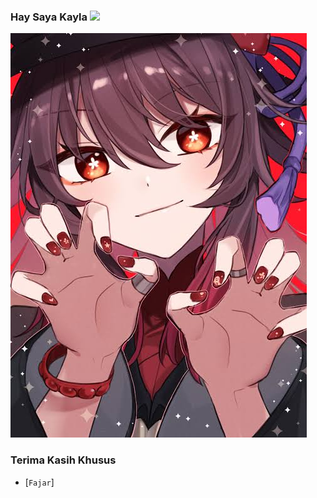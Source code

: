 ### Hay Saya Kayla <img src="https://github.com/TheDudeThatCode/TheDudeThatCode/blob/master/Assets/Hi.gif" width="29px">

![template_s](https://github.com/KaylaChaan/KaylaChaan/blob/main/images%20(1).jpeg)

### Terima Kasih Khusus

   - [`Fajar`]

<!--
**KaylaChaan/KaylaChaan** is a ✨ _special_ ✨ repository because its `README.md` (this file) appears on your GitHub profile.

Here are some ideas to get you started:

- 🔭 I’m currently working on ...
- 🌱 I’m currently learning ...
- 👯 I’m looking to collaborate on ...
- 🤔 I’m looking for help with ...
- 💬 Ask me about ...
- 📫 How to reach me: ...
- 😄 Pronouns: ...
- ⚡ Fun fact: ...
-->
